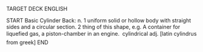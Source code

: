 TARGET DECK
ENGLISH

START
Basic
Cylinder
Back: n. 1 uniform solid or hollow body with straight sides and a circular section. 2 thing of this shape, e.g. A container for liquefied gas, a piston-chamber in an engine.  cylindrical adj. [latin cylindrus from greek]
END
